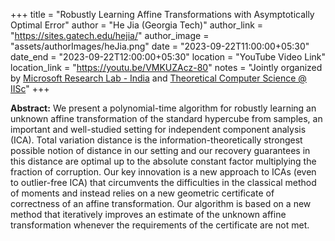 +++
title = "Robustly Learning Affine Transformations with Asymptotically Optimal Error"
author = "He Jia (Georgia Tech)"
author_link = "https://sites.gatech.edu/hejia/"
author_image = "assets/authorImages/heJia.png"
date = "2023-09-22T11:00:00+05:30"
date_end = "2023-09-22T12:00:00+05:30"
location = "YouTube Video Link"
location_link = "https://youtu.be/VMKUZAcz-80"
notes = "Jointly organized by <a href = "https://www.microsoft.com/en-us/research/lab/microsoft-research-india/" target= "_blank">Microsoft Research Lab - India</a> and <a href='https://www.csa.iisc.ac.in/theoretical-computer-science/' target= "_blank">Theoretical Computer Science @ IISc</a>"
+++

<b>Abstract:</b>
We present a polynomial-time algorithm for robustly learning an unknown affine transformation of the standard hypercube 
from samples, an important and well-studied setting for independent component analysis (ICA). Total variation distance 
is the information-theoretically strongest possible notion of distance in our setting and our recovery guarantees in 
this distance are optimal up to the absolute constant factor multiplying the fraction of corruption. Our key innovation 
is a new approach to ICAs (even to outlier-free ICA) that circumvents the difficulties in the classical method of moments 
and instead relies on a new geometric certificate of correctness of an affine transformation. Our algorithm is based on 
a new method that iteratively improves an estimate of the unknown affine transformation whenever the requirements of 
the certificate are not met. 